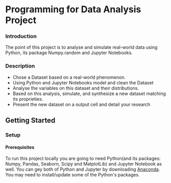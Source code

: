 # Programming for Data Analysis Project

### Introduction
The point of this project is to analyse and simulate real-world data using Python, its package Numpy.random and Jupyter Notebooks.

### Description
-	Chose a Dataset based on a real-world phenomenon.
-	Using Python and Jupyter Notebooks model and clean the Dataset
-	Analyse the variables on this dataset and their distributions.
-	Based on this analysis, simulate, and synthesize a new dataset matching its proprieties.
-	Present the new dataset on a output cell and detail your research

## Getting Started 

### Setup

#### Prerequisites
To run this project locally you are going to need Python(and its packages: Numpy, Pandas, Seaborn, Scipy and MatplotLib) and Jupyter Notebook as well. You can gey both of Python and Jupyter by downloading [Anaconda]( https://www.anaconda.com/products/distribution).
You may need to install/update some of the Python's packages.
